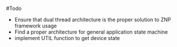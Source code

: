 #Todo

* Ensure that dual thread architecture is the proper solution to ZNP framework
  usage
* Find a proper architecture for general application state machine
* implement UTIL function to get device state
